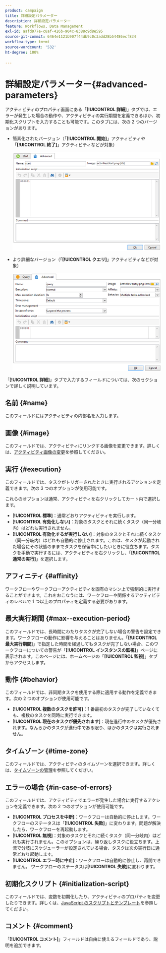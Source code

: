 ```yaml
---
product: campaign
title: 詳細設定パラメーター
description: 詳細設定パラメーター
feature: Workflows, Data Management
exl-id: aafd977e-c8af-426b-904c-8388c9d8e595
source-git-commit: 6464e1121b907f44db9c0c3add28b54486ecf834
workflow-type: tm+mt
source-wordcount: '532'
ht-degree: 100%

---
```


# 詳細設定パラメーター{#advanced-parameters}



アクティビティのプロパティ画面にある「**[!UICONTROL 詳細]**」タブでは、エラーが発生した場合の動作や、アクティビティの実行期間を定義できるほか、初期化スクリプトを入力することも可能です。このタブには、次の 2 つのバージョンがあります。

* 簡素化されたバージョン（「**[!UICONTROL 開始]**」アクティビティや「**[!UICONTROL 終了]**」アクティビティなどが対象）

   ![](assets/wf-advanced-basic.png)

* より詳細なバージョン（「**[!UICONTROL クエリ]**」アクティビティなどが対象）

   ![](assets/wf-advanced-full.png)

「**[!UICONTROL 詳細]**」タブで入力するフィールドについては、次のセクションで詳しく説明しています。

## 名前 {#name}

このフィールドにはアクティビティの内部名を入力します。

## 画像 {#image}

このフィールドでは、アクティビティにリンクする画像を変更できます。詳しくは、[アクティビティ画像の変更](change-activity-images.md)を参照してください。

## 実行 {#execution}

このフィールドでは、タスクがトリガーされたときに実行されるアクションを定義できます。次の 3 つのオプションが使用可能です。

これらのオプションは通常、アクティビティを右クリックしてカート内で選択します。

* **[!UICONTROL 標準]**：通常どおりアクティビティを実行します。
* **[!UICONTROL 有効化しない]**：対象のタスクとそれに続くタスク（同一分岐内）はどれも実行されません。
* **[!UICONTROL 有効化するが実行しない]**：対象のタスクとそれに続くタスク（同一分岐内）はどれも自動的に停止されます。これは、タスクが起動された場合にその状態のままでタスクを保留中にしたいときに役立ちます。タスクを手動で実行するには、アクティビティを右クリックし、「**[!UICONTROL 通常の実行]**」を選択します。

## アフィニティ {#affinity}

ワークフローやワークフローアクティビティを固有のマシン上で強制的に実行することができます。これをおこなうには、ワークフローや関係するアクティビティのレベルで 1 つ以上のプロパティを定義する必要があります。


## 最大実行期間 {#max--execution-period}

このフィールドでは、長時間にわたりタスクが完了しない場合の警告を設定できます。ワークフローの動作に影響を与えることはありません。「**[!UICONTROL 最大実行期間]**」で指定した時間を経過してもタスクが完了しない場合、このワークフローについての警告が「**[!UICONTROL インスタンスの監視]**」ページに表示されます。このページには、ホームページの「**[!UICONTROL 監視]**」タブからアクセスします。

## 動作 {#behavior}

このフィールドでは、非同期タスクを使用する際に適用する動作を定義できます。次の 2 つのオプションが使用可能です。

* **[!UICONTROL 複数のタスクを許可]**：1 番最初のタスクが完了していなくても、複数のタスクを同時に実行できます。
* **[!UICONTROL 現在のタスクが優先されます]**：現在進行中のタスクが優先されます。なんらかのタスクが進行中である限り、ほかのタスクは実行されません。

## タイムゾーン {#time-zone}

このフィールドでは、アクティビティのタイムゾーンを選択できます。詳しくは、[タイムゾーンの管理](managing-time-zones.md)を参照してください。

## エラーの場合 {#in-case-of-errors}

このフィールドでは、アクティビティでエラーが発生した場合に実行するアクションを定義できます。次の 2 つのオプションが使用可能です。

* **[!UICONTROL プロセスを中断]**：ワークフローは自動的に停止します。ワークフローのステータスは「**[!UICONTROL 失敗]**」に変わります。問題が解決したら、ワークフローを再起動します。
* **[!UICONTROL 無視]**：対象のタスクとそれに続くタスク（同一分岐内）はどれも実行されません。このオプションは、繰り返しタスクに役立ちます。上流で分岐にスケジューラーが設定されている場合、タスクは次の実行日に通常どおり起動します。
* **[!UICONTROL エラー時に中止]**：ワークフローは自動的に停止し、再開できません。 ワークフローのステータスは&#x200B;**[!UICONTROL 失敗]**&#x200B;に変わります。

## 初期化スクリプト {#initialization-script}

このフィールドでは、変数を初期化したり、アクティビティのプロパティを変更したりできます。詳しくは、[JavaScript のスクリプトとテンプレート](javascript-scripts-and-templates.md)を参照してください。

## コメント {#comment}

「**[!UICONTROL コメント]**」フィールドは自由に使えるフィールドであり、説明を追加できます。
